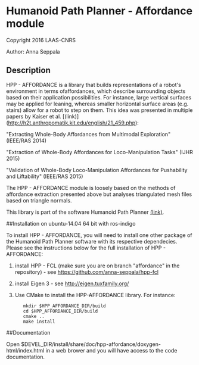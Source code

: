# Humanoid Path Planner - Affordance module

Copyright 2016 LAAS-CNRS

Author: Anna Seppala

## Description
HPP - AFFORDANCE is a library that builds representations of a robot's environment in terms 
ofaffordances, which describe surrounding objects based on their application possibilities.
For instance, large vertical surfaces may be applied for leaning, whereas smaller horizontal
surface areas (e.g. stairs) allow for a robot to step on them.
This idea was presented in multiple papers by Kaiser et al. [(link)] (http://h2t.anthropomatik.kit.edu/english/21_459.php):

"Extracting Whole-Body Affordances from Multimodal Exploration" (IEEE/RAS 2014)

"Extraction of Whole-Body Affordances for Loco-Manipulation Tasks" (IJHR 2015)

"Validation of Whole-Body Loco-Manipulation Affordances for Pushability and Liftability" (IEEE/RAS 2015)

The HPP - AFFORDANCE module is loosely based on the methods of affordance extraction presented
above but analyses triangulated mesh files based on triangle normals.

This library is part of the software Humanoid Path Planner [(link)](http://projects.laas.fr/gepetto/index.php/Software/Hpp).

##Installation on ubuntu-14.04 64 bit with ros-indigo

To install HPP - AFFORDANCE, you will need to install one other package of the Humanoid Path Planner software with its respective dependecies. Please see the instructions below for the full installation of HPP - AFFORDANCE:

  1. install HPP - FCL (make sure you are on branch "affordance" in the repository)
	- see https://github.com/anna-seppala/hpp-fcl

  2. install Eigen 3
	- see http://eigen.tuxfamily.org/

  3. Use CMake to install the HPP-AFFORDANCE library. For instance:

			mkdir $HPP_AFFORDANCE_DIR/build
			cd $HPP_AFFORDANCE_DIR/build
			cmake ..
			make install


##Documentation

Open $DEVEL_DIR/install/share/doc/hpp-affordance/doxygen-html/index.html in a web brower and you will have access to the code documentation.

